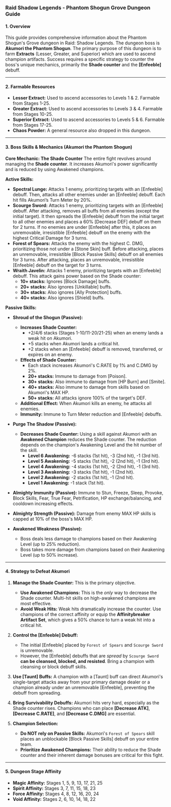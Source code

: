 ### **Raid Shadow Legends - Phantom Shogun Grove Dungeon Guide**

#### **1. Overview**

This guide provides comprehensive information about the Phantom Shogun's Grove dungeon in Raid: Shadow Legends. The dungeon boss is **Akumori the Phantom Shogun**. The primary purpose of this dungeon is to farm **Extracts** (Lesser, Greater, and Superior) which are used to ascend champion artifacts. Success requires a specific strategy to counter the boss's unique mechanics, primarily the **Shade counter** and the **[Enfeeble]** debuff.

---

#### **2. Farmable Resources**

*   **Lesser Extract:** Used to ascend accessories to Levels 1 & 2. Farmable from Stages 1-25.
*   **Greater Extract:** Used to ascend accessories to Levels 3 & 4. Farmable from Stages 10-25.
*   **Superior Extract:** Used to ascend accessories to Levels 5 & 6. Farmable from Stages 17-25.
*   **Chaos Powder:** A general resource also dropped in this dungeon.

---

#### **3. Boss Skills & Mechanics (Akumori the Phantom Shogun)**

**Core Mechanic: The Shade Counter**
The entire fight revolves around managing the **Shade counter**. It increases Akumori's power significantly and is reduced by using Awakened champions.

**Active Skills:**

*   **Spectral Lunge:** Attacks 1 enemy, prioritizing targets with an [Enfeeble] debuff. Then, attacks all other enemies under an [Enfeeble] debuff. Each hit fills Akumori’s Turn Meter by 20%.
*   **Scourge Sword:** Attacks 1 enemy, prioritizing targets with an [Enfeeble] debuff. After attacking, removes all buffs from all enemies (except the initial target). It then spreads the [Enfeeble] debuff from the initial target to all other enemies and places a 60% [Decrease DEF] debuff on them for 2 turns. If no enemies are under [Enfeeble] after this, it places an unremovable, irresistible [Enfeeble] debuff on the enemy with the highest Critical Damage for 3 turns.
*   **Forest of Spears:** Attacks the enemy with the highest C. DMG, prioritizing those not under a [Stone Skin] buff. Before attacking, places an unremovable, irresistible [Block Passive Skills] debuff on all enemies for 3 turns. After attacking, places an unremovable, irresistible [Enfeeble] debuff on the target for 3 turns.
*   **Wraith Javelin:** Attacks 1 enemy, prioritizing targets with an [Enfeeble] debuff. This attack gains power based on the Shade counter:
    *   **10+ stacks:** Ignores [Block Damage] buffs.
    *   **20+ stacks:** Also ignores [Unkillable] buffs.
    *   **30+ stacks:** Also ignores [Ally Protection] buffs.
    *   **40+ stacks:** Also ignores [Shield] buffs.

**Passive Skills:**

*   **Shroud of the Shogun (Passive):**
    *   **Increases Shade Counter:**
        *   +2/4/6 stacks (Stages 1-10/11-20/21-25) when an enemy lands a weak hit on Akumori.
        *   +5 stacks when Akumori lands a critical hit.
        *   +2 stacks when an [Enfeeble] debuff is removed, transferred, or expires on an enemy.
    *   **Effects of Shade Counter:**
        *   Each stack increases Akumori's C.RATE by 1% and C.DMG by 2%.
        *   **20+ stacks:** Immune to damage from [Poison].
        *   **30+ stacks:** Also immune to damage from [HP Burn] and [Smite].
        *   **40+ stacks:** Also immune to damage from skills based on Akumori's MAX HP.
        *   **50+ stacks:** All attacks ignore 100% of the target's DEF.
    *   **Additional Effect:** When Akumori kills an enemy, he attacks all enemies.
    *   **Immunity:** Immune to Turn Meter reduction and [Enfeeble] debuffs.

*   **Purge The Shadow (Passive):**
    *   **Decreases Shade Counter:** Using a skill against Akumori with an **Awakened Champion** reduces the Shade counter. The reduction depends on the champion's Awakening Level and the hit number of the skill.
        *   **Level 6 Awakening:** -6 stacks (1st hit), -3 (2nd hit), -1 (3rd hit).
        *   **Level 5 Awakening:** -5 stacks (1st hit), -2 (2nd hit), -1 (3rd hit).
        *   **Level 4 Awakening:** -4 stacks (1st hit), -2 (2nd hit), -1 (3rd hit).
        *   **Level 3 Awakening:** -3 stacks (1st hit), -1 (2nd hit).
        *   **Level 2 Awakening:** -2 stacks (1st hit), -1 (2nd hit).
        *   **Level 1 Awakening:** -1 stack (1st hit).

*   **Almighty Immunity (Passive):** Immune to Stun, Freeze, Sleep, Provoke, Block Skills, Fear, True Fear, Petrification, HP exchange/balancing, and cooldown increasing effects.

*   **Almighty Strength (Passive):** Damage from enemy MAX HP skills is capped at 10% of the boss's MAX HP.

*   **Awakened Weakness (Passive):**
    *   Boss deals less damage to champions based on their Awakening Level (up to 25% reduction).
    *   Boss takes more damage from champions based on their Awakening Level (up to 50% increase).

---

#### **4. Strategy to Defeat Akumori**

1.  **Manage the Shade Counter:** This is the primary objective.
    *   **Use Awakened Champions:** This is the *only* way to decrease the Shade counter. Multi-hit skills on high-awakened champions are most effective.
    *   **Avoid Weak Hits:** Weak hits dramatically increase the counter. Use champions of the correct affinity or equip the **Affinitybreaker Artifact Set**, which gives a 50% chance to turn a weak hit into a critical hit.

2.  **Control the [Enfeeble] Debuff:**
    *   The initial [Enfeeble] placed by `Forest of Spears` and `Scourge Sword` is unremovable.
    *   However, the [Enfeeble] debuffs that are *spread* by `Scourge Sword` **can be cleansed, blocked, and resisted**. Bring a champion with cleansing or block debuff skills.

3.  **Use [Taunt] Buffs:** A champion with a [Taunt] buff can direct Akumori's single-target attacks away from your primary damage dealer or a champion already under an unremovable [Enfeeble], preventing the debuff from spreading.

4.  **Bring Survivability Debuffs:** Akumori hits very hard, especially as the Shade counter rises. Champions who can place **[Decrease ATK]**, **[Decrease C.RATE]**, and **[Decrease C.DMG]** are essential.

5.  **Champion Selection:**
    *   **Do NOT rely on Passive Skills:** Akumori's `Forest of Spears` skill places an unblockable [Block Passive Skills] debuff on your entire team.
    *   **Prioritize Awakened Champions:** Their ability to reduce the Shade counter and their inherent damage bonuses are critical for this fight.

---

#### **5. Dungeon Stage Affinity**

*   **Magic Affinity:** Stages 1, 5, 9, 13, 17, 21, 25
*   **Spirit Affinity:** Stages 3, 7, 11, 15, 18, 23
*   **Force Affinity:** Stages 4, 8, 12, 16, 20, 24
*   **Void Affinity:** Stages 2, 6, 10, 14, 18, 22